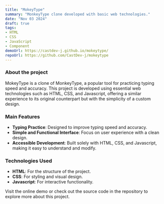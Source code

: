 ```yaml
---
title: "MokeyType"
summary: "MonkeyType clone developed with basic web technologies."
date: "Nov 03 2024"
draft: true
tags:
- HTML
- CSS
- JavaScript
- Component
demoUrl: https://castdev-j.github.io/mokeytype/
repoUrl: https://github.com/CastDev-j/mokeytype
---
```


### About the project  
MokeyType is a clone of MonkeyType, a popular tool for practicing typing speed and accuracy. This project is developed using essential web technologies such as HTML, CSS, and Javascript, offering a similar experience to its original counterpart but with the simplicity of a custom design.

### Main Features  
- **Typing Practice**: Designed to improve typing speed and accuracy.  
- **Simple and Functional Interface**: Focus on user experience with a clean design.  
- **Accessible Development**: Built solely with HTML, CSS, and Javascript, making it easy to understand and modify.  

### Technologies Used  
- **HTML**: For the structure of the project.  
- **CSS**: For styling and visual design.  
- **Javascript**: For interactive functionality.  

Visit the online demo or check out the source code in the repository to explore more about this project.

